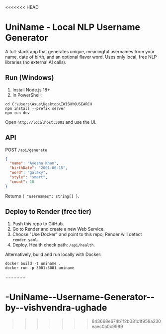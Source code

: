 <<<<<<< HEAD
# UniName - Local NLP Username Generator

A full-stack app that generates unique, meaningful usernames from your name, date of birth, and an optional flavor word. Uses only local, free NLP libraries (no external AI calls).

## Run (Windows)

1. Install Node.js 18+
2. In PowerShell:

```
cd C:\Users\Asus\Desktop\IWISHYOUSEARCH
npm install --prefix server
npm run dev
```

Open `http://localhost:3001` and use the UI.

## API

POST `/api/generate`
```json
{
  "name": "Ayesha Khan",
  "birthDate": "2001-06-15",
  "word": "galaxy",
  "style": "smart",
  "count": 10
}
```

Returns `{ "usernames": string[] }`.

## Deploy to Render (free tier)

1. Push this repo to GitHub.
2. Go to Render and create a new Web Service.
3. Choose "Use Docker" and point to this repo; Render will detect `render.yaml`.
4. Deploy. Health check path: `/api/health`.

Alternatively, build and run locally with Docker:

```
docker build -t uniname .
docker run -p 3001:3001 uniname
```
=======
# -UniName--Username-Generator--by--vishvendra-ughade
>>>>>>> 643668e674b1f2b081c1f958a230eaec0a0c9989
